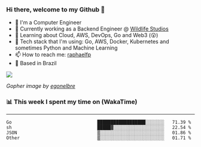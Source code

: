 ### Hi there, welcome to my Github 👋

- 📖 I'm a Computer Engineer
- 🔭 Currently working as a Backend Engineer @ [Wildlife Studios](https://wildlifestudios.com/)
- 🌱 Learning about Cloud, AWS, DevOps, Go and Web3 (😲)
- 🚀 Tech stack that I'm using: Go, AWS, Docker, Kubernetes and sometimes Python and Machine Learning
- 📫 How to reach me: [raphaelfp](https://linkedin.com/in/raphaelfp)
- 🏡 Based in Brazil

![](https://github.com/raphaelfp/gophers/blob/master/.thumb/animation/morning-coffee-3x.gif)

*Gopher image by [egonelbre](https://github.com/egonelbre/)*

### 📊 This week I spent my time on (WakaTime)

---

<!--START_SECTION:waka-->

```text
Go                                ██████████████████░░░░░░░   71.39 %
sh                                █████▓░░░░░░░░░░░░░░░░░░░   22.54 %
JSON                              ▒░░░░░░░░░░░░░░░░░░░░░░░░   01.86 %
Other                             ▒░░░░░░░░░░░░░░░░░░░░░░░░   01.71 %
```

<!--END_SECTION:waka-->
